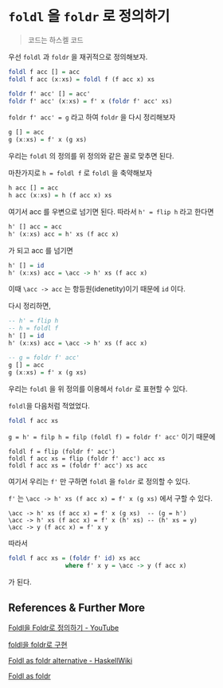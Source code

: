 # `foldl` 을 `foldr` 로 정의하기

> 코드는 하스켈 코드

우선 `foldl` 과 `foldr` 을 재귀적으로 정의해보자.

```haskell
foldl f acc [] = acc
foldl f acc (x:xs) = foldl f (f acc x) xs

foldr f' acc' [] = acc'
foldr f' acc' (x:xs) = f' x (foldr f' acc' xs)
```

`foldr f' acc' = g` 라고 하여 `foldr` 을 다시 정리해보자

```haskell
g [] = acc
g (x:xs) = f' x (g xs)
```

우리는 `foldl` 의 정의를 위 정의와 같은 꼴로 맞추면 된다.

마찬가지로 `h = foldl f` 로 `foldl` 을 축약해보자

```haskell
h acc [] = acc
h acc (x:xs) = h (f acc x) xs
```

여기서 acc 를 우변으로 넘기면 된다. 따라서 `h' = flip h` 라고 한다면

``` haskell
h' [] acc = acc
h' (x:xs) acc = h' xs (f acc x)
```

가 되고 acc 를 넘기면

``` haskell
h' [] = id
h' (x:xs) acc = \acc -> h' xs (f acc x)
```

이때 `\acc -> acc` 는 항등원(idenetity)이기 때문에 `id` 이다.

다시 정리하면,

```haskell
-- h' = flip h
-- h = foldl f
h' [] = id
h' (x:xs) acc = \acc -> h' xs (f acc x)

-- g = foldr f' acc'
g [] = acc
g (x:xs) = f' x (g xs)
```

우리는 `foldl` 을 위 정의를 이용헤서 `foldr` 로 표현할 수 있다.

`foldl`을 다음처럼 적었었다.

```haskell
foldl f acc xs
```

`g = h' = filp h = filp (foldl f) = foldr f' acc'` 이기 때문에

```
foldl f = flip (foldr f' acc')
foldl f acc xs = flip (foldr f' acc') acc xs
foldl f acc xs = (foldr f' acc') xs acc
```

여기서 우리는 `f'` 만 구하면 `foldl` 을 `foldr` 로 정의할 수 있다.

`f'` 는 `\acc -> h' xs (f acc x) = f' x (g xs)` 에서 구할 수 있다.

```
\acc -> h' xs (f acc x) = f' x (g xs)  -- (g = h')
\acc -> h' xs (f acc x) = f' x (h' xs) -- (h' xs = y)
\acc -> y (f acc x) = f' x y
```

따라서 

```haskell
foldl f acc xs = (foldr f' id) xs acc
                where f' x y = \acc -> y (f acc x)
```

가 된다.

## References & Further More

[Foldl을 Foldr로 정의하기 - YouTube](https://www.youtube.com/watch?v=vYYTLcSJ8ns)

[foldl을 foldr로 구현](https://birmjin.tumblr.com/post/111213326517/foldl%EC%9D%84-foldr%EB%A1%9C-%EA%B5%AC%ED%98%84) 

[Foldl as foldr alternative - HaskellWiki](https://wiki.haskell.org/Foldl_as_foldr_alternative)

[Foldl as foldr](https://wiki.haskell.org/Foldl_as_foldr) 